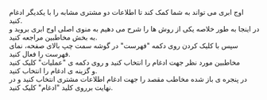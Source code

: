 <p>اوج ابری می تواند به شما کمک کند تا اطلاعات دو مشتری مشابه را با یکدیگر ادغام کنید.&nbsp;<br>در اینجا به طور خلاصه یکی از روش ها را شرح می دهیم به منوی اصلی اوج ابری بروید و به بخش مخاطبین مراجعه کنید.&nbsp;<br>سپس با کلیک کردن روی دکمه "فهرست" در گوشه سمت چپ بالای صفحه، نمای فهرست را فعال کنید.&nbsp;<br>مخاطبین مورد نظر جهت ادغام را انتخاب کنید و روی دکمه ی "عملیات" کلیک کنید و&nbsp;گزینه ی ادغام را انتخاب کنید.&nbsp;<br>در پنجره ی باز شده مخاطب مقصد را جهت ادغام اطلاعات مشتری انتخاب کنید و در نهایت برروی کلید "ادغام" کلیک کنید.</p>